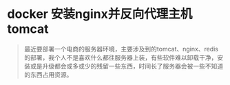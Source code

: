 # docker 安装nginx并反向代理主机tomcat

> 最近要部署一个电商的服务器环境，主要涉及到的tomcat、nginx、redis的部署，我个人不是喜欢什么都往服务器上装，有些软件难以卸载干净，安装或是升级都会或多或少的残留一些东西，时间长了服务器会被一些不知道的东西占用资源。

